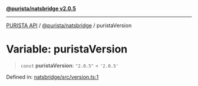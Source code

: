[**@purista/natsbridge v2.0.5**](../README.md)

***

[PURISTA API](../../../packages.md) / [@purista/natsbridge](../README.md) / puristaVersion

# Variable: puristaVersion

> `const` **puristaVersion**: `"2.0.5"` = `'2.0.5'`

Defined in: [natsbridge/src/version.ts:1](https://github.com/puristajs/purista/blob/master/packages/natsbridge/src/version.ts#L1)
